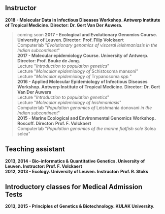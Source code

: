 ## Instructor
**2018 - Molecular Data in Infectious Diseases Workshop. Antwerp Institute of Tropical Medicine. Director: Dr. Gert Van Der Auwera.**  <br />
> coming soon
**2017 - Ecological and Evolutionary Genomics Course. University of Leuven. Director: Prof. Filip Volckaert**  <br />
> Computerlab "*Evolutionary genomics of visceral leishmaniasis in the Indian subcontinent*"  <br />
**2017 - Molecular epidemiology Course. University of Antwerp. Director: Prof. Bouke de Jong.**  <br />
> Lecture "*Introduction to population genetics*"  <br />
> Lecture "*Molecular epidemiology of* Schistosoma mansoni"  <br />
> Lecture "*Molecular epidemiology of* Trypanosoma *spp.*"  <br />
**2016 - Applied Molecular Epidemiology of Infectious Diseases Workshop. Antwerp Institute of Tropical Medicine. Director: Dr. Gert Van Der Auwera** <br />
> Lecture "*Introduction to population genetics*"  <br />
> Lecture "*Molecular epidemiology of leishmaniasis*"  <br />
> Computerlab "*Population genomics of* Leishmania donovani *in the Indian subcontinent*"  <br />
**2015 - Marine Ecological and Environmental Genomics Workshop. Roscoff. Director: Prof. F. Volckaert**<br />
> Computerlab "*Population genomics of the marine flatfish sole* Solea solea"  <br />

## Teaching assistant
**2013, 2014 - Bio-informatics & Quantitative Genetics. University of Leuven. Instructor: Prof. F. Volckaert**  <br />
**2012, 2013 - Ecology. University of Leuven. Instructor: Prof. R. Stoks**  <br />

## Introductory classes for Medical Admission Tests
**2013, 2015 - Principles of Genetics & Biotechnology. KULAK University.**  <br />
